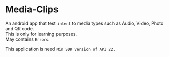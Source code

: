 # Media-Clips
An android app that test <code>intent</code> to media types such as Audio, Video, Photo and QR code.
<br>
This is only for learning purposes. 
<br>
May contains <code>Errors</code>.

This application is need <code>Min SDK version of API 22.</code>
